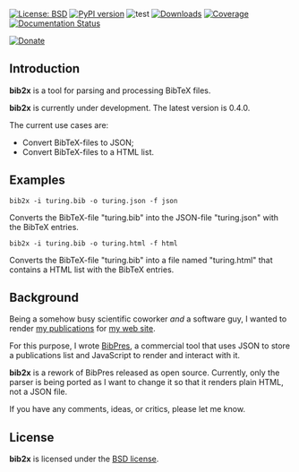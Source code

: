 [![License: BSD](https://img.shields.io/badge/License-BSD-green.svg)](https://github.com/dkrajzew/degrotesque/blob/master/LICENSE)
[![PyPI version](https://badge.fury.io/py/bib2x.svg)](https://pypi.python.org/pypi/bib2x)
![test](https://github.com/dkrajzew/bib2x/actions/workflows/test.yml/badge.svg)
[![Downloads](https://pepy.tech/badge/bib2x)](https://pepy.tech/project/bib2x)
[![Coverage](https://img.shields.io/badge/coverage-90%25-success)](https://img.shields.io/badge/coverage-90%25-success)
[![Documentation Status](https://readthedocs.org/projects/bib2x/badge/?version=latest)](https://bib2x.readthedocs.io/en/latest/?badge=latest)


[![Donate](https://www.paypalobjects.com/en_US/i/btn/btn_donate_SM.gif)](https://www.paypal.com/cgi-bin/webscr?cmd=_s-xclick&hosted_button_id=GVQQWZKB6FDES)


Introduction
------------

__bib2x__ is a tool for parsing and processing BibTeX files.

__bib2x__ is currently under development. The latest version is 0.4.0.

The current use cases are:

* Convert BibTeX-files to JSON;
* Convert BibTeX-files to a HTML list.

Examples
--------

```console
bib2x -i turing.bib -o turing.json -f json
```

Converts the BibTeX-file "turing.bib" into the JSON-file "turing.json" with the BibTeX entries.

```console
bib2x -i turing.bib -o turing.html -f html
```

Converts the BibTeX-file "turing.bib" into a file named "turing.html" that contains a HTML list with the BibTeX entries.


Background
----------

Being a somehow busy scientific coworker *and* a software guy, I wanted to render [my publications](https://www.krajzewicz.de/daniel/publications.php) for [my web site](https://www.krajzewicz.de).

For this purpose, I wrote [BibPres](https://www.krajzewicz.de/bibpres/index.php), a commercial tool that uses JSON to store a publications list and JavaScript to render and interact with it.

__bib2x__ is a rework of BibPres released as open source. Currently, only the parser is being ported as I want to change it so that it renders plain HTML, not a JSON file.

If you have any comments, ideas, or critics, please let me know.


License
-------

__bib2x__ is licensed under the [BSD license](license.md).

